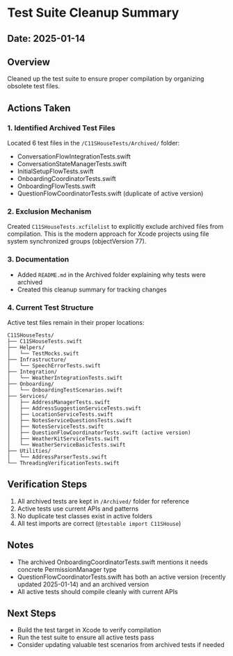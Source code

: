 # Test Suite Cleanup Summary

## Date: 2025-01-14

## Overview
Cleaned up the test suite to ensure proper compilation by organizing obsolete test files.

## Actions Taken

### 1. Identified Archived Test Files
Located 6 test files in the `/C11SHouseTests/Archived/` folder:
- ConversationFlowIntegrationTests.swift
- ConversationStateManagerTests.swift
- InitialSetupFlowTests.swift
- OnboardingCoordinatorTests.swift
- OnboardingFlowTests.swift
- QuestionFlowCoordinatorTests.swift (duplicate of active version)

### 2. Exclusion Mechanism
Created `C11SHouseTests.xcfilelist` to explicitly exclude archived files from compilation. This is the modern approach for Xcode projects using file system synchronized groups (objectVersion 77).

### 3. Documentation
- Added `README.md` in the Archived folder explaining why tests were archived
- Created this cleanup summary for tracking changes

### 4. Current Test Structure
Active test files remain in their proper locations:
```
C11SHouseTests/
├── C11SHouseTests.swift
├── Helpers/
│   └── TestMocks.swift
├── Infrastructure/
│   └── SpeechErrorTests.swift
├── Integration/
│   └── WeatherIntegrationTests.swift
├── Onboarding/
│   └── OnboardingTestScenarios.swift
├── Services/
│   ├── AddressManagerTests.swift
│   ├── AddressSuggestionServiceTests.swift
│   ├── LocationServiceTests.swift
│   ├── NotesServiceQuestionsTests.swift
│   ├── NotesServiceTests.swift
│   ├── QuestionFlowCoordinatorTests.swift (active version)
│   ├── WeatherKitServiceTests.swift
│   └── WeatherServiceBasicTests.swift
├── Utilities/
│   └── AddressParserTests.swift
└── ThreadingVerificationTests.swift
```

## Verification Steps
1. All archived tests are kept in `/Archived/` folder for reference
2. Active tests use current APIs and patterns
3. No duplicate test classes exist in active folders
4. All test imports are correct (`@testable import C11SHouse`)

## Notes
- The archived OnboardingCoordinatorTests.swift mentions it needs concrete PermissionManager type
- QuestionFlowCoordinatorTests.swift has both an active version (recently updated 2025-01-14) and an archived version
- All active tests should compile cleanly with current APIs

## Next Steps
- Build the test target in Xcode to verify compilation
- Run the test suite to ensure all active tests pass
- Consider updating valuable test scenarios from archived tests if needed